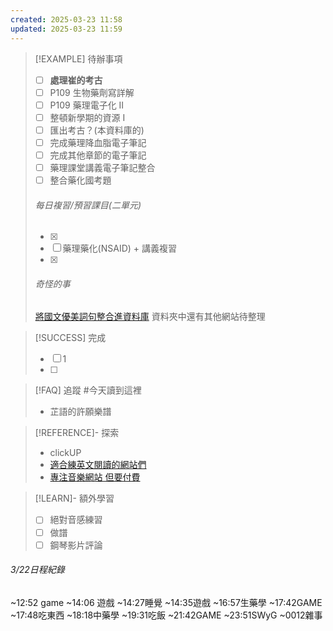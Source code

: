 ```yaml
---
created: 2025-03-23 11:58
updated: 2025-03-23 11:59
---
```

> [!EXAMPLE] 待辦事項
> - [ ] **處理崔的考古**
> - [ ] P109 生物藥劑寫詳解
> - [ ] P109 藥理電子化 II
> - [ ] 整頓新學期的資源 I
> - [ ] 匯出考古？(本資料庫的)
> - [ ] 完成藥理降血脂電子筆記
> - [ ] 完成其他章節的電子筆記
> - [ ] 藥理課堂講義電子筆記整合
> - [ ] 整合藥化國考題
> ###### 每日複習/預習課目(二單元)
> - [x] 
> - [ ] 藥理藥化(NSAID) + 講義複習
> - [x] 
> ###### 奇怪的事
> [將國文優美詞句整合進資料庫](https://www.clearnotebooks.com/zh-TW/notebooks/638108)
> 資料夾中還有其他網站待整理

> [!SUCCESS] 完成
>- [ ] 1
>- [ ] 

> [!FAQ] 追蹤
> #今天讀到這裡 
> - 芷語的許願樂譜

> [!REFERENCE]- 探索
> - clickUP
> - [適合練英文閱讀的網站們](https://www.cw.com.tw/article/5082768)
> - [專注音樂網站 但要付費](https://www.brain.fm/)


> [!LEARN]- 額外學習
> - [ ] 絕對音感練習
> - [ ] 做譜
> - [ ] 鋼琴影片評論



###### 3/22日程紀錄
~12:52 game
~14:06 遊戲
~14:27睡覺
~14:35遊戲
~16:57生藥學
~17:42GAME
~17:48吃東西
~18:18中藥學
~19:31吃飯
~21:42GAME
~23:51SWyG
~0012雜事